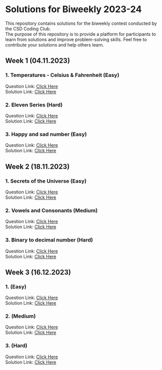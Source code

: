 # Solutions for Biweekly 2023-24

This repository contains solutions for the biweekly contest conducted by the CSD Coding Club.  
The purpose of this repository is to provide a platform for participants to learn from solutions and improve problem-solving skills. 
Feel free to contribute your solutions and help others learn.

## Week 1 (04.11.2023)

### 1. Temperatures - Celsius & Fahrenheit (Easy)

Question Link: <a href="https://www.hackerrank.com/contests/biweekly-2nd-week-1/challenges/temperatures-3-1">Click Here</a><br>
Solution Link: <a href="https://www.onlinegdb.com/0c32S9E0E">Click Here</a><br>

### 2. Eleven Series (Hard)

Question Link: <a href="https://www.hackerrank.com/contests/biweekly-2nd-week-1/challenges/loops-26">Click Here</a><br>
Solution Link: <a href="https://www.onlinegdb.com/MXr6PT1oZ">Click Here</a><br>

### 3. Happy and sad number (Easy)

Question Link: <a href="https://www.hackerrank.com/contests/biweekly-2nd-week-1/challenges/happy-and-sad-number">Click Here</a><br>
Solution Link: <a href="https://www.onlinegdb.com/wGrITp6qp3">Click Here</a><br>

## Week 2 (18.11.2023)

### 1. Secrets of the Universe (Easy)

Question Link: <a href="https://www.hackerrank.com/contests/biweekly-2nd-week-2/challenges/secrets-of-the-universe-">Click Here</a><br>
Solution Link: <a href="https://www.onlinegdb.com/tzmTJR8uR">Click Here</a><br>

### 2. Vowels and Consonants (Medium)

Question Link: <a href="https://www.hackerrank.com/contests/biweekly-2nd-week-2/challenges/vowels-and-consonants-17">Click Here</a><br>
Solution Link: <a href="https://onlinegdb.com/fBe6FytTzr">Click Here</a><br>

### 3. Binary to decimal number (Hard)

Question Link: <a href="https://www.hackerrank.com/contests/biweekly-2nd-week-2/challenges/binary-to-decimal-2-1">Click Here</a><br>
Solution Link: <a href="https://www.onlinegdb.com/E6bttrE_k">Click Here</a><be>

## Week 3 (16.12.2023)

### 1. (Easy)

Question Link: <a href="paste link here">Click Here</a><br>
Solution Link: <a href="paste link here">Click Here</a><br>

### 2. (Medium)

Question Link: <a href="paste link here">Click Here</a><br>
Solution Link: <a href="paste link here">Click Here</a><br>

### 3. (Hard)

Question Link: <a href="paste link here">Click Here</a><br>
Solution Link: <a href="paste link here">Click Here</a><br>
